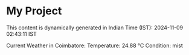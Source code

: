 # My Project

This content is dynamically generated in Indian Time (IST): 2024-11-09 02:43:11 IST


Current Weather in Coimbatore:
Temperature: 24.88 °C
Condition: mist
